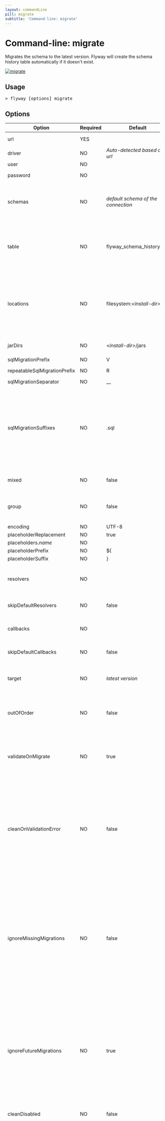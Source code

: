 ```yaml
---
layout: commandLine
pill: migrate
subtitle: 'Command-line: migrate'
---
```

# Command-line: migrate

Migrates the schema to the latest version. Flyway will create the schema history table automatically if it doesn't
    exist.

<a href="/documentation/command/migrate"><img src="/assets/balsamiq/command-migrate.png" alt="migrate"></a>

## Usage

<pre class="console"><span>&gt;</span> flyway [options] migrate</pre>

## Options

<table class="table table-bordered table-hover">
    <thead>
    <tr>
        <th>Option</th>
        <th>Required</th>
        <th>Default</th>
        <th>Description</th>
    </tr>
    </thead>
    <tbody>
    <tr>
        <td>url</td>
        <td>YES</td>
        <td></td>
        <td>The jdbc url to use to connect to the database</td>
    </tr>
    <tr>
        <td>driver</td>
        <td>NO</td>
        <td><i>Auto-detected based on url</i></td>
        <td>The fully qualified classname of the jdbc driver to use
            to connect to the database
        </td>
    </tr>
    <tr>
        <td>user</td>
        <td>NO</td>
        <td></td>
        <td>The user to use to connect to the database</td>
    </tr>
    <tr>
        <td>password</td>
        <td>NO</td>
        <td></td>
        <td>The password to use to connect to the database</td>
    </tr>
    <tr>
        <td>schemas</td>
        <td>NO</td>
        <td><i>default schema of the connection</i></td>
        <td>Comma-separated case-sensitive list of schemas managed by Flyway.<br/>
            The first schema in the list will be automatically set as the default one during
            the migration. It will also be the one containing the schema history table.
        </td>
    </tr>
    <tr>
        <td>table</td>
        <td>NO</td>
        <td>flyway_schema_history</td>
        <td>The name of Flyway&#x27;s schema history table.<br/>By
            default (single-schema mode) the schema history table is placed in the default schema for the connection
            provided by the datasource.<br/>When the <i>flyway.schemas</i> property is set (multi-schema mode),
            the schema history table is placed in the first schema of the list.
        </td>
    </tr>
    <tr id="locations">
        <td>locations</td>
        <td>NO</td>
        <td><nobr>filesystem:<i>&lt;install-dir&gt;</i>/sql</nobr></td>
        <td>Comma-separated list of locations to scan recursively for migrations. The location type is determined by its prefix.<br/>
            Unprefixed locations or locations starting with <code>classpath:</code> point to a package on the classpath and may contain both sql and java-based migrations.<br/>
            Locations starting with <code>filesystem:</code> point to a directory on the filesystem and may only contain sql migrations.
        </td>
    </tr>
    <tr id="jarDirs">
        <td>jarDirs</td>
        <td>NO</td>
        <td><nobr><i>&lt;install-dir&gt;</i>/jars</nobr></td>
        <td>Comma-separated list of directories containing JDBC drivers and Java-based migrations</td>
    </tr>
    <tr>
        <td>sqlMigrationPrefix</td>
        <td>NO</td>
        <td>V</td>
        <td>The file name prefix for Sql migrations</td>
    </tr>
    <tr>
        <td>repeatableSqlMigrationPrefix</td>
        <td>NO</td>
        <td>R</td>
        <td>The file name prefix for repeatable Sql migrations</td>
    </tr>
    <tr>
        <td>sqlMigrationSeparator</td>
        <td>NO</td>
        <td>__</td>
        <td>The file name separator for Sql migrations</td>
    </tr>
    <tr>
        <td>sqlMigrationSuffixes</td>
        <td>NO</td>
        <td>.sql</td>
        <td><p>Comma-separated list of file name suffixes for SQL migrations.</p>
            <p>SQL migrations have the following file name structure: prefixVERSIONseparatorDESCRIPTIONsuffix ,
                which using the defaults translates to V1_1__My_description.sql</p>
            Multiple suffixes (like .sql,.pkg,.pkb) can be specified for easier compatibility with other tools such as
                editors with specific file associations.</td>
    </tr>
    <tr>
        <td>mixed</td>
        <td>NO</td>
        <td>false</td>
        <td>Whether to allow mixing transactional and non-transactional statements within the same migration</td>
    </tr>
    <tr id="group">
        <td>group</td>
        <td>NO</td>
        <td>false</td>
        <td>Whether to group all pending migrations together in the same transaction when applying them (only recommended for databases with support for DDL transactions)</td>
    </tr>
    <tr>
        <td>encoding</td>
        <td>NO</td>
        <td>UTF-8</td>
        <td>The encoding of Sql migrations</td>
    </tr>
    <tr>
        <td>placeholderReplacement</td>
        <td>NO</td>
        <td>true</td>
        <td>Whether placeholders should be replaced</td>
    </tr>
    <tr>
        <td>placeholders.<i>name</i></td>
        <td>NO</td>
        <td></td>
        <td>Placeholders to replace in Sql migrations</td>
    </tr>
    <tr>
        <td>placeholderPrefix</td>
        <td>NO</td>
        <td>${</td>
        <td>The prefix of every placeholder</td>
    </tr>
    <tr>
        <td>placeholderSuffix</td>
        <td>NO</td>
        <td>}</td>
        <td>The suffix of every placeholder</td>
    </tr>
    <tr>
        <td>resolvers</td>
        <td>NO</td>
        <td></td>
        <td>Comma-separated list of fully qualified class names of custom
            <a href="/documentation/api/javadoc/org/flywaydb/core/api/resolver/MigrationResolver">MigrationResolver</a>
            implementations to be used in addition to the built-in ones for resolving Migrations to apply.</td>
    </tr>
    <tr>
        <td>skipDefaultResolvers</td>
        <td>NO</td>
        <td>false</td>
        <td>Whether default built-in resolvers (sql, jdbc and spring-jdbc) should be skipped. If true, only custom resolvers are used.</td>
    </tr>
    <tr>
        <td>callbacks</td>
        <td>NO</td>
        <td></td>
        <td>Comma-separated list of fully qualified class names of
            <a href="/documentation/api/javadoc/org/flywaydb/core/api/callback/FlywayCallback">FlywayCallback</a>
            implementations to use to hook into the Flyway lifecycle.</td>
    </tr>
    <tr>
        <td>skipDefaultCallbacks</td>
        <td>NO</td>
        <td>false</td>
        <td>Whether default built-in callbacks (sql) should be skipped. If true, only custom callbacks are used.</td>
    </tr>
    <tr>
        <td>target</td>
        <td>NO</td>
        <td><i>latest version</i></td>
        <td>The target version up to which Flyway should consider migrations. Migrations with a higher version number will be ignored. The special value <code>current</code> designates the current version of the schema.
        </td>
    </tr>
    <tr>
        <td>outOfOrder</td>
        <td>NO</td>
        <td>false</td>
        <td>Allows migrations to be run "out of order".
            <p>If you already have versions 1 and 3 applied, and now a version 2 is found,
                it will be applied too instead of being ignored.</p>
        </td>
    </tr>
    <tr>
        <td>validateOnMigrate</td>
        <td>NO</td>
        <td>true</td>
        <td>Whether to automatically call validate or not when running migrate.<br/>
            For each sql migration a CRC32 checksum is calculated
            when the sql script is executed. The validate mechanism checks if the sql migration in the classpath
            still has the same checksum as the sql migration already executed in the database.<br/></td>
    </tr>
    <tr>
        <td>cleanOnValidationError</td>
        <td>NO</td>
        <td>false</td>
        <td>Whether to automatically call clean or not when a validation error occurs.<br/><br/>
            This is exclusively intended as a convenience for development. Even tough we
            strongly recommend not to change migration scripts once they have been checked into SCM and run, this
            provides a way of dealing with this case in a smooth manner. The database will be wiped clean
            automatically, ensuring that the next migration will bring you back to the state checked into
            SCM.<br/><br/><strong>Warning ! Do not enable in production !</strong>
        </td>
    </tr>
    <tr>
        <td>ignoreMissingMigrations</td>
        <td>NO</td>
        <td>false</td>
        <td>Ignore missing migrations when reading the schema history table. These are migrations that were performed by an
            older deployment of the application that are no longer available in this version. For example: we have migrations
            available on the classpath with versions 1.0 and 3.0. The schema history table indicates that a migration with version 2.0
            (unknown to us) has also been applied. Instead of bombing out (fail fast) with an exception, a
            warning is logged and Flyway continues normally. This is useful for situations where one must be able to deploy
            a newer version of the application even though it doesn't contain migrations included with an older one anymore.
            Note that if the most recently applied migration is removed, Flyway has no way to know it is missing and will 
            mark it as future instead.
        </td>
    </tr>
    <tr>
        <td>ignoreFutureMigrations</td>
        <td>NO</td>
        <td>true</td>
        <td>Ignore future migrations when reading the schema history table. These are migrations that were performed by a
            newer deployment of the application that are not yet available in this version. For example: we have migrations
            available on the classpath up to version 3.0. The schema history table indicates that a migration to version 4.0
            (unknown to us) has already been applied. Instead of bombing out (fail fast) with an exception, a
            warning is logged and Flyway continues normally. This is useful for situations where one must be able to redeploy
            an older version of the application after the database has been migrated by a newer one.</td>
    </tr>
    <tr>
        <td>cleanDisabled</td>
        <td>NO</td>
        <td>false</td>
        <td>Whether to disable clean. This is especially useful for production environments where running clean can be quite a career limiting move.</td>
    </tr>
    <tr>
        <td>baselineOnMigrate</td>
        <td>NO</td>
        <td>false</td>
        <td>Whether to automatically call baseline when migrate is executed against a non-empty schema with no metadata
            table.
            This schema will then be baselined with the <code>baselineVersion</code> before executing the migrations.
            Only migrations above <code>baselineVersion</code> will then be applied.<br/>

            <p>This is useful for initial Flyway production deployments on projects with an existing DB.</p>

            <p>Be careful when enabling this as it removes the safety net that ensures Flyway does not migrate the wrong
                database in case of a configuration mistake!</p>
        </td>
    </tr>
    <tr>
        <td>baselineVersion</td>
        <td>NO</td>
        <td>1</td>
        <td>The version to tag an existing schema with when executing baseline</td>
    </tr>
    <tr>
        <td>baselineDescription</td>
        <td>NO</td>
        <td>
            <nobr>&lt;&lt; Flyway Baseline &gt;&gt;</nobr>
        </td>
        <td>The description to tag an existing schema with when executing baseline</td>
    </tr>
    <tr>
        <td>installedBy</td>
        <td>NO</td>
        <td><i>Current database user</i></td>
        <td>The username that will be recorded in the schema history table as having applied the migration</td>
    </tr>
    <tr>
        <td>errorHandlers {% include pro.html %}</td>
        <td>NO</td>
        <td><i>none</i></td>
        <td>Comma-sparated list of fully qualified class names of handlers for errors and warnings that occur during
         a migration. This can be used to customize Flyway's behavior by for example throwing another runtime exception,
          outputting a warning or suppressing the error instead of throwing a FlywayException. ErrorHandlers are invoked
           in order until one reports to have successfully handled the errors or warnings.
           If none do, or if none are present, Flyway falls back to its default handling of errors and warnings.
           </td>
    </tr>
    <tr>
        <td>dryRunOutput {% include pro.html %}</td>
        <td>NO</td>
        <td><i>Execute directly against the database</i></td>
        <td>The file where to output the SQL statements of a migration dry run. If the file specified is in a non-existent
            directory, Flyway will create all directories and parent directories as needed.
            Omit to use the default mode of executing the SQL statements directly against the database.</td>
    </tr>
    </tbody>
</table>

## Sample configuration

<pre class="prettyprint">flyway.driver=org.hsqldb.jdbcDriver
flyway.url=jdbc:hsqldb:file:/db/flyway_sample
flyway.user=SA
flyway.password=mySecretPwd
flyway.schemas=schema1,schema2,schema3
flyway.table=schema_history
flyway.locations=classpath:com.mycomp.migration,database/migrations,filesystem:/sql-migrations
flyway.sqlMigrationPrefix=Migration-
flyway.repeatableSqlMigrationPrefix=RRR
flyway.sqlMigrationSeparator=__
flyway.sqlMigrationSuffixes=.sql,.pkg,.pkb
flyway.encoding=ISO-8859-1
flyway.placeholderReplacement=true
flyway.placeholders.aplaceholder=value
flyway.placeholders.otherplaceholder=value123
flyway.placeholderPrefix=#[
flyway.placeholderSuffix=]
flyway.resolvers=com.mycomp.project.CustomResolver,com.mycomp.project.AnotherResolver
flyway.skipDefaultCallResolvers=false
flyway.callbacks=com.mycomp.project.CustomCallback,com.mycomp.project.AnotherCallback
flyway.skipDefaultCallbacks=false
flyway.target=5.1
flyway.outOfOrder=false
flyway.validateOnMigrate=true
flyway.cleanOnValidationError=false
flyway.mixed=false
flyway.group=false
flyway.ignoreMissingMigrations=false
flyway.ignoreFutureMigrations=false
flyway.cleanDisabled=false
flyway.baselineOnMigrate=false
flyway.installedBy=my-user
flyway.errorHandlers=com.mycomp.MyCustomErrorHandler,com.mycomp.AnotherErrorHandler
flyway.dryRunOutput=/my/sql/dryrun-outputfile.sql</pre>

## Sample output

<pre class="console">&gt; flyway migrate

Flyway {{ site.flywayVersion }} by Boxfuse

Creating schema history table: "PUBLIC"."flyway_schema_history"
Current schema version: null
Migrating to version 1
Migrating to version 1.1
Migrating to version 1.3
Successfully applied 3 migrations (execution time 00:00.049s).</pre>

<p class="next-steps">
    <a class="btn btn-primary" href="/documentation/commandline/clean">Command-line: clean <i class="fa fa-arrow-right"></i></a>
</p>